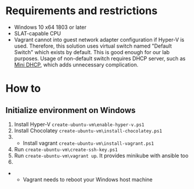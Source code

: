# Requirements and restrictions

* Windows 10 x64 1803 or later
* SLAT-capable CPU
* Vagrant cannot into guest network adapter configuration if Hyper-V is used. Therefore, this solution uses virtual switch named "Default Switch" which exists by default. This is good enough for our lab purposes. Usage of non-default switch requires DHCP server, such as [Mini DHCP](https://www.dhcpserver.de/), which adds unnecessary complication.

# How to

## Initialize environment on Windows

1. Install Hyper-V `create-ubuntu-vm\enable-hyper-v.ps1`
2. Install Chocolatey `create-ubuntu-vm\install-chocolatey.ps1`
3. * Install vagrant `create-ubuntu-vm\install-vagrant.ps1`
4. Run `create-ubuntu-vm\create-ssh-key.ps1`
5. Run `create-ubuntu-vm\vagrant up`. It provides minikube with ansible too
6.

* - Vagrant needs to reboot your Windows host machine
